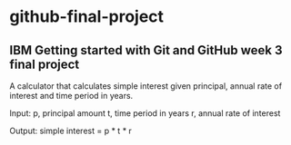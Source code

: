# github-final-project
## IBM Getting started with Git and GitHub week 3 final project

A calculator that calculates simple interest given principal, annual rate of interest and time period in years.

Input:
   p, principal amount
   t, time period in years
   r, annual rate of interest
   
Output:
   simple interest = p * t * r
